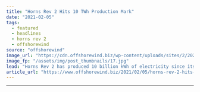 ```yaml
---
title: "Horns Rev 2 Hits 10 TWh Production Mark"
date: "2021-02-05"
tags: 
  - featured
  - headlines
  - horns rev 2
  - offshorewind
source: "offshorewind"
image_url: "https://cdn.offshorewind.biz/wp-content/uploads/sites/2/2021/02/05093003/Horns-Rev-2_Orsted.jpg"
image_fp: "/assets/img/post_thumbnails/17.jpg"
lead: "Horns Rev 2 has produced 10 billion kWh of electricity since its commissioning in"
article_url: "https://www.offshorewind.biz/2021/02/05/horns-rev-2-hits-10-twh-production-mark/"
---
```


---
